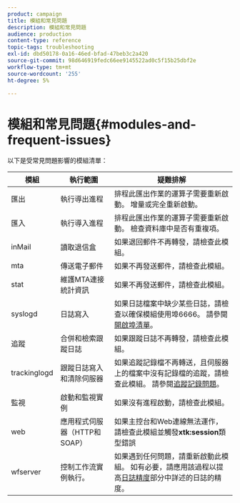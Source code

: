 ```yaml
---
product: campaign
title: 模組和常見問題
description: 模組和常見問題
audience: production
content-type: reference
topic-tags: troubleshooting
exl-id: dbd50178-0a16-46ed-bfad-47beb3c2a420
source-git-commit: 98d646919fedc66ee9145522ad0c5f15b25dbf2e
workflow-type: tm+mt
source-wordcount: '255'
ht-degree: 5%

---
```


# 模組和常見問題{#modules-and-frequent-issues}

以下是受常見問題影響的模組清單：

<table> 
 <thead> 
  <tr> 
   <th> 模組 </th> 
   <th> 執行範圍 </th> 
   <th> 疑難排解 </th> 
  </tr> 
 </thead> 
 <tbody> 
  <tr> 
   <td> 匯出 </td> 
   <td> 執行導出進程<br /> </td> 
   <td> 排程此匯出作業的運算子需要重新啟動。 增量或完全重新啟動。<br /> </td> 
  </tr> 
  <tr> 
   <td> 匯入 </td> 
   <td> 執行導入進程<br /> </td> 
   <td> 排程此匯出作業的運算子需要重新啟動。 檢查資料庫中是否有重複項。<br /> </td> 
  </tr> 
  <tr> 
   <td> inMail </td> 
   <td> 讀取退信盒<br /> </td> 
   <td> 如果退回郵件不再轉發，請檢查此模組。<br /> </td> 
  </tr> 
  <tr> 
   <td> mta </td> 
   <td> 傳送電子郵件<br /> </td> 
   <td> 如果不再發送郵件，請檢查此模組。<br /> </td> 
  </tr> 
  <tr> 
   <td> stat </td> 
   <td> 維護MTA連接統計資訊<br /> </td> 
   <td> 如果不再發送郵件，請檢查此模組。<br /> </td> 
  </tr> 
  <tr> 
   <td> syslogd </td> 
   <td> 日誌寫入<br /> </td> 
   <td> 如果日誌檔案中缺少某些日誌，請檢查以確保模組使用埠6666。 請參閱<a href="../../production/using/general-architecture.md#list-of-open-ports" target="_blank">開啟埠清單</a>。<br /> </td> 
  </tr> 
  <tr> 
   <td> 追蹤 </td> 
   <td> 合併和檢索跟蹤日誌<br /> </td> 
   <td> 如果跟蹤日誌不再轉發，請檢查此模組。<br /> </td> 
  </tr> 
  <tr> 
   <td> trackinglogd </td> 
   <td> 跟蹤日誌寫入和清除伺服器<br /> </td> 
   <td> 如果追蹤記錄檔不再轉送，且伺服器上的檔案中沒有記錄檔的追蹤，請檢查此模組。 請參閱<a href="../../production/using/tracking-logs-issues.md" target="_blank">追蹤記錄問題</a>。<br /> </td> 
  </tr> 
  <tr> 
   <td> 監視 </td> 
   <td> 啟動和監視實例<br /> </td> 
   <td> 如果沒有進程啟動，請檢查此模組。<br /> </td> 
  </tr> 
  <tr> 
   <td> web </td> 
   <td> 應用程式伺服器（HTTP和SOAP）<br /> </td> 
   <td> 如果主控台和Web連線無法運作，請檢查此模組並觸發<strong>xtk:session</strong>類型錯誤<br /> </td> 
  </tr> 
  <tr> 
   <td> wfserver </td> 
   <td> 控制工作流實例執行。<br /> </td> 
   <td> 如果遇到任何問題，請重新啟動此模組。 如有必要，請應用該過程以提高<a href="../../production/using/log-precision.md" target="_blank">日誌精度</a>部分中詳述的日誌的精度。<br /> </td> 
  </tr> 
 </tbody> 
</table>
